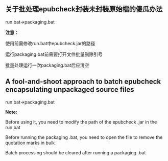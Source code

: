 ## 关于批处理epubcheck封装未封裝原始檔的傻瓜办法

run.bat→packaging.bat

**注意：**

使用前需修改run.bat中epubcheck.jar的路径

运行packaging.bat前需要打开文件批量删除引号

批量处理运行一次packaging.bat后应清空

## A fool-and-shoot approach to batch epubcheck encapsulating unpackaged source files

run.bat→packaging.bat

**Note:**

Before using it, you need to modify the path of the epubcheck .jar in the run.bat

Before running the packaging .bat, you need to open the file to remove the quotation marks in bulk

Batch processing should be cleared after running a packaging .bat
